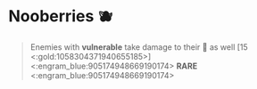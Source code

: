 # **Nooberries** 🫐 
> Enemies with __vulnerable__ take damage to their 🔷 as well [15 <:gold:1058304371940655185>]
<:engram_blue:905174948669190174> __RARE__ <:engram_blue:905174948669190174>
